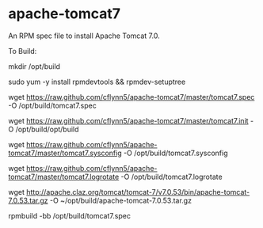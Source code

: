 apache-tomcat7
==============

An RPM spec file to install Apache Tomcat 7.0.

To Build:

mkdir /opt/build

sudo yum -y install rpmdevtools && rpmdev-setuptree

wget https://raw.github.com/cflynn5/apache-tomcat7/master/tomcat7.spec -O /opt/build/tomcat7.spec

wget https://raw.github.com/cflynn5/apache-tomcat7/master/tomcat7.init -O /opt/build/opt/build

wget https://raw.github.com/cflynn5/apache-tomcat7/master/tomcat7.sysconfig -O /opt/build/tomcat7.sysconfig

wget https://raw.github.com/cflynn5/apache-tomcat7/master/tomcat7.logrotate -O /opt/build/tomcat7.logrotate

wget http://apache.claz.org/tomcat/tomcat-7/v7.0.53/bin/apache-tomcat-7.0.53.tar.gz -O ~/opt/build/apache-tomcat-7.0.53.tar.gz

rpmbuild -bb /opt/build/tomcat7.spec
